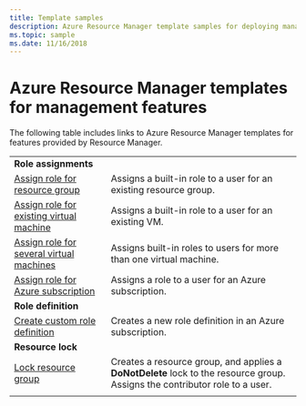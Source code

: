 ```yaml
---
title: Template samples
description: Azure Resource Manager template samples for deploying management features, like roles and locks.
ms.topic: sample
ms.date: 11/16/2018
---
```

# Azure Resource Manager templates for management features

The following table includes links to Azure Resource Manager templates for features provided by Resource Manager.

| | |
|-|-|
|**Role assignments**||
| [Assign role for resource group](https://github.com/Azure/azure-quickstart-templates/tree/master/101-rbac-builtinrole-resourcegroup)| Assigns a built-in role to a user for an existing resource group. |
| [Assign role for existing virtual machine](https://github.com/Azure/azure-quickstart-templates/tree/master/101-rbac-builtinrole-virtualmachine)| Assigns a built-in role to a user for an existing VM. |
| [Assign role for several virtual machines](https://github.com/Azure/azure-quickstart-templates/tree/master/201-rbac-builtinrole-multipleVMs)| Assigns built-in roles to users for more than one virtual machine. |
| [Assign role for Azure subscription](https://github.com/Azure/azure-quickstart-templates/tree/master/subscription-deployments/subscription-role-assignment)| Assigns a role to a user for an Azure subscription. |
|**Role definition**||
| [Create custom role definition](https://github.com/Azure/azure-quickstart-templates/tree/master/subscription-deployments/create-role-def)| Creates a new role definition in an Azure subscription. |
|**Resource lock**||
| [Lock resource group](https://github.com/Azure/azure-quickstart-templates/tree/master/subscription-deployments/create-rg-lock-role-assignment)| Creates a resource group, and applies a **DoNotDelete** lock to the resource group. Assigns the contributor role to a user. |
| | |
